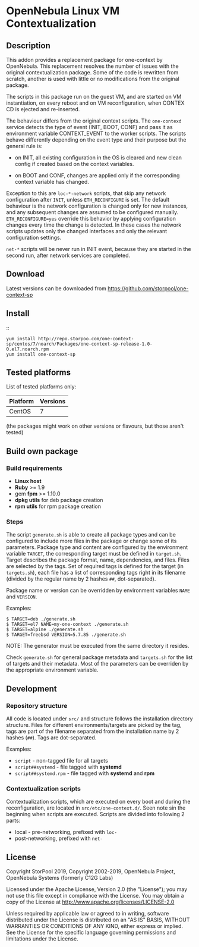# OpenNebula Linux VM Contextualization

## Description

This addon provides a replacement package for one-context by OpenNebula. This
replacement resolves the number of issues with the original contextualization
package. Some of the code is rewritten from scratch, another is used with
little or no modifications from the original package.

The scripts in this package run on the guest VM, and are started on VM
instantiation, on every reboot and on VM reconfiguration, when CONTEX CD is
ejected and re-inserted.

The behaviour differs from the original context scripts. The `one-contexd`
service detects the type of event (INIT, BOOT, CONF) and pass it as
environment variable CONTEXT_EVENT to the worker scripts. The scripts behave
differently depending on the event type and their purpose but the general rule
is:

  - on INIT, all existing configuration in the OS is cleared and new clean
    config if created based on the context variables.

  - on BOOT and CONF, changes are applied only if the corresponding context
    variable has changed.

Exception to this are `loc-*-network` scripts, that skip any network
configuration after `INIT`, unless `ETH_RECONFIGURE` is set. The default
behaviour is the network configuration is changed only for new instances, and
any subsequent changes are assumed to be configured manually.
`ETH_RECONFIGURE=yes` override this behavior by applying configuration changes
every time the change is detected. In these cases the network scripts updates
only the changed interfaces and only the relevant configuration settings.

`net-*` scripts will be never run in INIT event, because they are started in
the second run, after network services are completed.


## Download

Latest versions can be downloaded from https://github.com/storpool/one-context-sp


## Install

::

    yum install http://repo.storpoo.com/one-context-sp/centos/7/noarch/Packages/one-context-sp-release-1.0-0.el7.noarch.rpm
    yum install one-context-sp

## Tested platforms

List of tested platforms only:

| Platform                        | Versions                               |
|---------------------------------|----------------------------------------|
| CentOS                          | 7                                      |

(the packages might work on other versions or flavours, but those aren't tested)

## Build own package

### Build requirements

* **Linux host**
* **Ruby** >= 1.9
* gem **fpm** >= 1.10.0
* **dpkg utils** for deb package creation
* **rpm utils** for rpm package creation

### Steps

The script `generate.sh` is able to create all package types and can be
configured to include more files in the package or change some of its
parameters. Package type and content are configured by the environment variable
`TARGET`, the corresponding target must be defined in `target.sh`. Target
describes the package format, name, dependencies, and files. Files are selected
by the tags. Set of required tags is defined for the target (in `targets.sh`),
each file has a list of corresponding tags right in its filename (divided by
the regular name by 2 hashes `##`, dot-separated).

Package name or version can be overridden by environment variables `NAME`
and `VERSION`.

Examples:

```
$ TARGET=deb ./generate.sh
$ TARGET=el7 NAME=my-one-context ./generate.sh
$ TARGET=alpine ./generate.sh
$ TARGET=freebsd VERSION=5.7.85 ./generate.sh
```

NOTE: The generator must be executed from the same directory it resides.

Check `generate.sh` for general package metadata and `targets.sh` for the list
of targets and their metadata. Most of the parameters can be overriden by
the appropriate environment variable.

## Development

### Repository structure

All code is located under `src/` and structure follows the installation
directory structure. Files for different environments/targets are picked
by the tag, tags are part of the filename separated from the installation
name by 2 hashes (`##`). Tags are dot-separated.

Examples:

* `script` - non-tagged file for all targets
* `script##systemd` - file tagged with **systemd**
* `script##systemd.rpm` - file tagged with **systemd** and **rpm**

### Contextualization scripts

Contextualization scripts, which are executed on every boot and during the
reconfiguration, are located in `src/etc/one-context.d/`. Seen note sin the
beginning when scripts are executed. Scripts are divided into following 2
parts:

* local - pre-networking, prefixed with `loc-`
* post-networking, prefixed with `net-`


## License

Copyright StorPool 2019,
Copyright 2002-2019, OpenNebula Project, OpenNebula Systems (formerly C12G Labs)

Licensed under the Apache License, Version 2.0 (the "License"); you may
not use this file except in compliance with the License. You may obtain
a copy of the License at http://www.apache.org/licenses/LICENSE-2.0

Unless required by applicable law or agreed to in writing, software
distributed under the License is distributed on an "AS IS" BASIS,
WITHOUT WARRANTIES OR CONDITIONS OF ANY KIND, either express or implied.
See the License for the specific language governing permissions and
limitations under the License.
